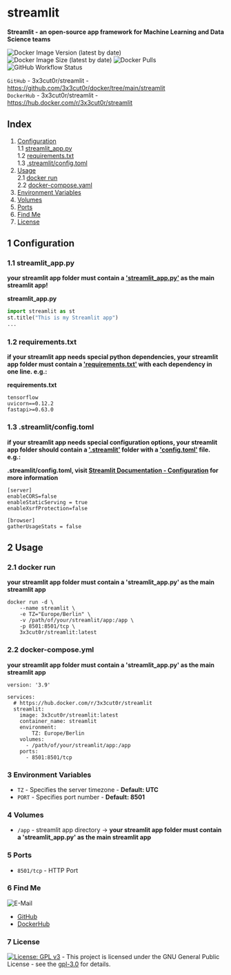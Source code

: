 # streamlit

**Streamlit - an open-source app framework for Machine Learning and Data Science teams**

![Docker Image Version (latest by date)](https://img.shields.io/docker/v/3x3cut0r/streamlit)
![Docker Image Size (latest by date)](https://img.shields.io/docker/image-size/3x3cut0r/streamlit)
![Docker Pulls](https://img.shields.io/docker/pulls/3x3cut0r/streamlit)
![GitHub Workflow Status](https://img.shields.io/github/actions/workflow/status/3x3cut0r/docker/streamlit.yml?branch=main)

`GitHub` - 3x3cut0r/streamlit - https://github.com/3x3cut0r/docker/tree/main/streamlit  
`DockerHub` - 3x3cut0r/streamlit - https://hub.docker.com/r/3x3cut0r/streamlit

## Index

1. [Configuration](#config)  
   1.1 [streamlit_app.py](#streamlit_app.py)  
   1.2 [requirements.txt](#requirements.txt)  
   1.3 [.streamlit/config.toml](#config.toml)
2. [Usage](#usage)  
   2.1 [docker run](#dockerrun)  
   2.2 [docker-compose.yaml](#docker-compose)
3. [Environment Variables](#environment-variables)
4. [Volumes](#volumes)
5. [Ports](#ports)
6. [Find Me](#findme)
7. [License](#license)

## 1 Configuration <a name="config"></a>

### 1.1 streamlit_app.py <a name="streamlit_app.py"></a>

**your streamlit app folder must contain a <ins>'streamlit_app.py'</ins> as the main streamlit app!**

**streamlit_app.py**

```python
import streamlit as st
st.title("This is my Streamlit app")
...
```

### 1.2 requirements.txt <a name="requirements.txt"></a>

**if your streamlit app needs special python dependencies, your streamlit app folder must contain a <ins>'requirements.txt'</ins> with each dependency in one line. e.g.:**

**requirements.txt**

```
tensorflow
uvicorn==0.12.2
fastapi>=0.63.0
```

### 1.3 .streamlit/config.toml <a name="config.toml"></a>

**if your streamlit app needs special configuration options, your streamlit app folder should contain a <ins>'.streamlit'</ins> folder with a <ins>'config.toml'</ins> file. e.g.:**

**.streamlit/config.toml, visit [Streamlit Documentation - Configuration](https://docs.streamlit.io/library/advanced-features/configuration) for more information**

```
[server]
enableCORS=false
enableStaticServing = true
enableXsrfProtection=false

[browser]
gatherUsageStats = false
```

## 2 Usage <a name="usage"></a>

### 2.1 docker run <a name="dockerrun"></a>

**your streamlit app folder must contain a 'streamlit_app.py' as the main streamlit app**

```shell
docker run -d \
    --name streamlit \
    -e TZ="Europe/Berlin" \
    -v /path/of/your/streamlit/app:/app \
    -p 8501:8501/tcp \
    3x3cut0r/streamlit:latest
```

### 2.2 docker-compose.yml <a name="docker-compose"></a>

**your streamlit app folder must contain a 'streamlit_app.py' as the main streamlit app**

```shell
version: '3.9'

services:
  # https://hub.docker.com/r/3x3cut0r/streamlit
  streamlit:
    image: 3x3cut0r/streamlit:latest
    container_name: streamlit
    environment:
        TZ: Europe/Berlin
    volumes:
      - /path/of/your/streamlit/app:/app
    ports:
      - 8501:8501/tcp
```

### 3 Environment Variables <a name="environment-variables"></a>

- `TZ` - Specifies the server timezone - **Default: UTC**
- `PORT` - Specifies port number - **Default: 8501**

### 4 Volumes <a name="volumes"></a>

- `/app` - streamlit app directory -> **your streamlit app folder must contain a 'streamlit_app.py' as the main streamlit app**

### 5 Ports <a name="ports"></a>

- `8501/tcp` - HTTP Port

### 6 Find Me <a name="findme"></a>

![E-Mail](https://img.shields.io/badge/E--Mail-julianreith%40gmx.de-red)

- [GitHub](https://github.com/3x3cut0r)
- [DockerHub](https://hub.docker.com/u/3x3cut0r)

### 7 License <a name="license"></a>

[![License: GPL v3](https://img.shields.io/badge/License-GPLv3-blue.svg)](https://www.gnu.org/licenses/gpl-3.0) - This project is licensed under the GNU General Public License - see the [gpl-3.0](https://www.gnu.org/licenses/gpl-3.0.en.html) for details.
